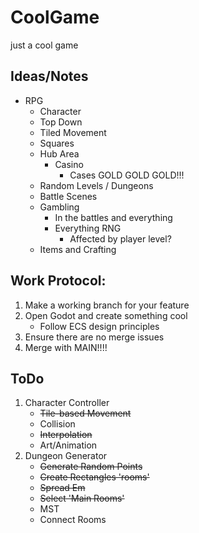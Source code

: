# CoolGame
just a cool game

## Ideas/Notes
- RPG
    - Character
    - Top Down
    - Tiled Movement
    - Squares
    - Hub Area
        - Casino
            - Cases GOLD GOLD GOLD!!!
    - Random Levels / Dungeons
    - Battle Scenes
    - Gambling
        - In the battles and everything
        - Everything RNG
            - Affected by player level?
    - Items and Crafting

## Work Protocol:
1. Make a working branch for your feature
2. Open Godot and create something cool
    - Follow ECS design principles
3. Ensure there are no merge issues
4. Merge with MAIN!!!!

## ToDo
1. Character Controller
    - ~~Tile-based Movement~~
    - Collision
    - ~~Interpolation~~
    - Art/Animation
2. Dungeon Generator
    - ~~Generate Random Points~~
    - ~~Create Rectangles 'rooms'~~
    - ~~Spread Em~~
    - ~~Select 'Main Rooms'~~
    - MST
    - Connect Rooms